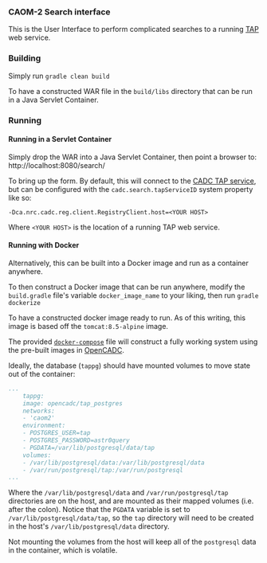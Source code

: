 ### CAOM-2 Search interface

<!--<a href="https://travis-ci.org/at88mph/caom2ui"><img src="https://travis-ci.org/at88mph/caom2ui.svg?branch=master" /></a>-->

This is the User Interface to perform complicated searches to a running [TAP](http://www.ivoa.net/documents/TAP/) web service.

### Building

Simply run
`gradle clean build`

To have a constructed WAR file in the `build/libs` directory that can be run in a Java Servlet Container.

### Running

#### Running in a Servlet Container
Simply drop the WAR into a Java Servlet Container, then point a browser to:
http://localhost:8080/search/

To bring up the form.  By default, this will connect to the [CADC TAP service](http://www.cadc-ccda.hia-iha.nrc-cnrc.gc.ca/tap), but can be configured with the `cadc.search.tapServiceID` system property like so:

`-Dca.nrc.cadc.reg.client.RegistryClient.host=<YOUR HOST>`

Where `<YOUR HOST>` is the location of a running TAP web service.

#### Running with Docker

Alternatively, this can be built into a Docker image and run as a container anywhere.

To then construct a Docker image that can be run anywhere, modify the `build.gradle` file's variable `docker_image_name` to your liking, then run
`gradle dockerize`

To have a constructed docker image ready to run.  As of this writing, this image is based off the `tomcat:8.5-alpine` image.

The provided [`docker-compose`](docker-compose.yml) file will construct a fully working system using the pre-built images in [OpenCADC](https://hub.docker.com/r/opencadc/).

Ideally, the database (`tappg`) should have mounted volumes to move state out of the container:

```YAML
...
    tappg:
    image: opencadc/tap_postgres
    networks:
    - 'caom2'
    environment:
    - POSTGRES_USER=tap
    - POSTGRES_PASSWORD=astr0query
    - PGDATA=/var/lib/postgresql/data/tap
    volumes:
    - /var/lib/postgresql/data:/var/lib/postgresql/data
    - /var/run/postgresql/tap:/var/run/postgresql
...
```

Where the `/var/lib/postgresql/data` and `/var/run/postgresql/tap` directories are on the host, and are mounted as their mapped volumes (i.e. after the colon).
Notice that the `PGDATA` variable is set to `/var/lib/postgresql/data/tap`, so the `tap` directory will need to be created in the host's `/var/lib/postgresql/data` directory.

Not mounting the volumes from the host will keep all of the `postgresql` data in the container, which is volatile.
